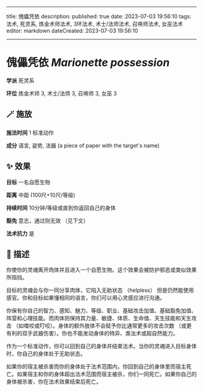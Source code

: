
---
title: 傀儡凭依
description: 
published: true
date: 2023-07-03 19:56:10
tags: 法术, 死灵系, 炼金术师法术, 3环法术, 术士/法师法术, 召唤师法术, 女巫法术
editor: markdown
dateCreated: 2023-07-03 19:56:10

---

# **傀儡凭依** *Marionette possession*

**学派** 死灵系 

**环位** 炼金术师 3, 术士/法师 3, 召唤师 3, 女巫 3

## 🪄 施放

**施法时间** 1 标准动作

**成分** 语言, 姿势, 法器 (a piece of paper with the target's name)

## ✨ 效果 

**目标** 一名自愿生物 

**距离** 中距 (100尺+10尺/等级)  

**持续时间** 10分钟/等级或直到你返回自己的身体 

**豁免** 意志，通过则无效 （见下文）

**法术抗力** 是

## 📖 描述

你使你的灵魂离开肉体并且进入一个自愿生物。这个效果会被防护邪恶或类似效果所阻挡。

目标的灵魂会与你一同分享肉体，它陷入无助状态 （helpless） 但是仍然能使用感官。你和目标如果懂相同的语言，你们可以用心灵感应进行沟通。

你保有你自己的智力、感知、魅力、等级、职业、基础攻击加值、基础豁免加值、阵营和心理技能。而肉体则保持其力量、敏捷、体质、生命值、天生技能和天生攻击 （如噬咬或叮咬）。身体的额外肢体不会赋予你比通常更多的攻击次数 （或更有利的双手武器伤害）。你也不能发动身体的特异、类法术或超自然能力。

作为一个标准动作，你可以回到自己的身体并结束法术。当你的灵魂进入目标身体时，你自己的身体处于无助状态。

如果你的宿主被杀害而你的身体处于法术范围内，你回到自己的身体里而宿主死亡。如果宿主和你的身体超出法术范围而宿主被杀，你们一同死亡。如果你自己的身体被杀害，你在法术效果结束后死亡。
    
